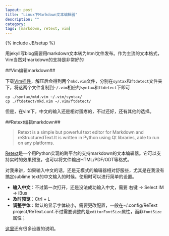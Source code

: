 ```yaml
---
layout: post
title: "Linux下Markdown文本编辑器"
description: ""
category: 
tags: [markdown, retext, vim]
---
```

{% include JB/setup %}

用jekyll写blog需要用markdown文本转为html文件发布。作为主流的文本格式，Vim当然对markdown的支持是非常好的

##Vim编辑markdown##

下载[Vim插件](http://www.vim.org/scripts/script.php?script_id=1242)，解压后会得到两个`mkd.vim`文件，分别在`syntax`和`ftdetect`文件夹下，将这两个文件复制到`~/.vim`相应的`syntax`和`ftdetect`下即可

	cp ./syntax/mkd.vim ~/.vim/syntax/
	cp ./ftdetect/mkd.vim ~/.vim/ftdetect/

但是，在vim下，中文的输入还是相对蛋疼的，不过还好，还有其他的选择。

##Retext编辑markdown##

>Retext is a simple but powerful text editor for Markdown and reStructuredText.It is written in Python using Qt libraries, able to run on any platforms.

[Retext](http://sourceforge.net/p/retext/home/ReText/)是一个用Python实现的跨平台的支持markdown的文本编辑器。它可以支持实时的效果预览，也可以将文件输出HTML/PDF/ODT等格式。

对我来讲，如果输入中文的话，还是无模式的编辑器相对舒服些，尤其是在我没有搞定sublime text的中文输入的时候。使用时可以进行简单的设置。


* __输入中文__：不过第一次打开，还是没法成功输入中文，需要 右键 -> Select IM -> iBus
* __及时预览__：Ctrl + L
* __调整字体__：默认的显示字体较小，需要更改配置，一般在~/.config/ReText project/ReText.conf.不过需要调整的是`editorFontSize`属性，而非`fontSize`属性；

[这里](http://sourceforge.net/p/retext/wiki/Configuration%20file/)还有很多设置的说明。
